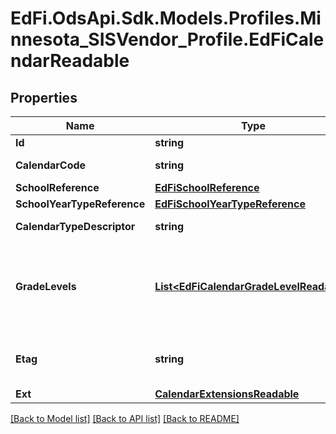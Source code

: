 # EdFi.OdsApi.Sdk.Models.Profiles.Minnesota_SISVendor_Profile.EdFiCalendarReadable
## Properties

Name | Type | Description | Notes
------------ | ------------- | ------------- | -------------
**Id** | **string** |  | 
**CalendarCode** | **string** | The identifier for the Calendar. | 
**SchoolReference** | [**EdFiSchoolReference**](EdFiSchoolReference.md) |  | 
**SchoolYearTypeReference** | [**EdFiSchoolYearTypeReference**](EdFiSchoolYearTypeReference.md) |  | 
**CalendarTypeDescriptor** | **string** | Indicates the type of Calendar. | 
**GradeLevels** | [**List&lt;EdFiCalendarGradeLevelReadable&gt;**](EdFiCalendarGradeLevelReadable.md) | An unordered collection of calendarGradeLevels. Indicates the GradeLevel associated with the Calendar. | [optional] 
**Etag** | **string** | A unique system-generated value that identifies the version of the resource. | [optional] 
**Ext** | [**CalendarExtensionsReadable**](CalendarExtensionsReadable.md) |  | [optional] 

[[Back to Model list]](../README.md#documentation-for-models) [[Back to API list]](../README.md#documentation-for-api-endpoints) [[Back to README]](../README.md)

